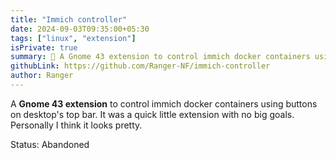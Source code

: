 ```yaml
---
title: "Immich controller"
date: 2024-09-03T09:35:00+05:30
tags: ["linux", "extension"]
isPrivate: true
summary: 🌸 A Gnome 43 extension to control immich docker containers using buttons on desktop's top bar
githubLink: https://github.com/Ranger-NF/immich-controller
author: Ranger
---
```

A __Gnome 43 extension__ to control immich docker containers using buttons on desktop's top bar. It was a quick little extension with no big goals. Personally I think it looks pretty.

Status: Abandoned

